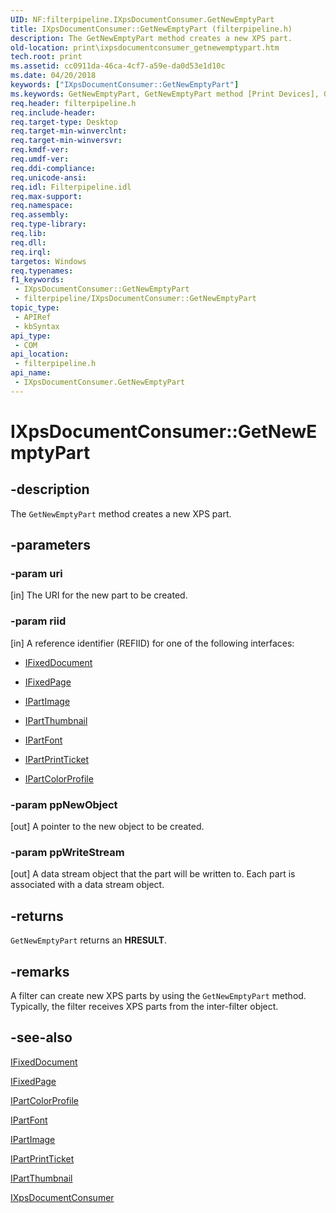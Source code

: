```yaml
---
UID: NF:filterpipeline.IXpsDocumentConsumer.GetNewEmptyPart
title: IXpsDocumentConsumer::GetNewEmptyPart (filterpipeline.h)
description: The GetNewEmptyPart method creates a new XPS part.
old-location: print\ixpsdocumentconsumer_getnewemptypart.htm
tech.root: print
ms.assetid: cc0911da-46ca-4cf7-a59e-da0d53e1d10c
ms.date: 04/20/2018
keywords: ["IXpsDocumentConsumer::GetNewEmptyPart"]
ms.keywords: GetNewEmptyPart, GetNewEmptyPart method [Print Devices], GetNewEmptyPart method [Print Devices],IXpsDocumentConsumer interface, IXpsDocumentConsumer interface [Print Devices],GetNewEmptyPart method, IXpsDocumentConsumer.GetNewEmptyPart, IXpsDocumentConsumer::GetNewEmptyPart, filterpipeline/IXpsDocumentConsumer::GetNewEmptyPart, filterpipeline_c4770528-f57a-4197-b60b-5b780d5e7752.xml, print.ixpsdocumentconsumer_getnewemptypart
req.header: filterpipeline.h
req.include-header: 
req.target-type: Desktop
req.target-min-winverclnt: 
req.target-min-winversvr: 
req.kmdf-ver: 
req.umdf-ver: 
req.ddi-compliance: 
req.unicode-ansi: 
req.idl: Filterpipeline.idl
req.max-support: 
req.namespace: 
req.assembly: 
req.type-library: 
req.lib: 
req.dll: 
req.irql: 
targetos: Windows
req.typenames: 
f1_keywords:
 - IXpsDocumentConsumer::GetNewEmptyPart
 - filterpipeline/IXpsDocumentConsumer::GetNewEmptyPart
topic_type:
 - APIRef
 - kbSyntax
api_type:
 - COM
api_location:
 - filterpipeline.h
api_name:
 - IXpsDocumentConsumer.GetNewEmptyPart
---
```


# IXpsDocumentConsumer::GetNewEmptyPart


## -description

The <code>GetNewEmptyPart</code> method creates a new XPS part.

## -parameters

### -param uri 

[in]
The URI for the new part to be created.

### -param riid 

[in]
A reference identifier (REFIID) for one of the following interfaces: 

<ul>
<li>

<a href="https://docs.microsoft.com/windows-hardware/drivers/ddi/filterpipeline/nn-filterpipeline-ifixeddocument">IFixedDocument</a>


</li>
<li>

<a href="https://docs.microsoft.com/windows-hardware/drivers/ddi/filterpipeline/nn-filterpipeline-ifixedpage">IFixedPage</a>


</li>
<li>

<a href="https://docs.microsoft.com/windows-hardware/drivers/ddi/filterpipeline/nn-filterpipeline-ipartimage">IPartImage</a>


</li>
<li>

<a href="https://docs.microsoft.com/windows-hardware/drivers/ddi/filterpipeline/nn-filterpipeline-ipartthumbnail">IPartThumbnail</a>


</li>
<li>

<a href="https://docs.microsoft.com/windows-hardware/drivers/ddi/filterpipeline/nn-filterpipeline-ipartfont">IPartFont</a>


</li>
<li>

<a href="https://docs.microsoft.com/windows-hardware/drivers/ddi/filterpipeline/nn-filterpipeline-ipartprintticket">IPartPrintTicket</a>


</li>
<li>

<a href="https://docs.microsoft.com/windows-hardware/drivers/ddi/filterpipeline/nn-filterpipeline-ipartcolorprofile">IPartColorProfile</a>


</li>
</ul>

### -param ppNewObject 

[out]
A pointer to the new object to be created.

### -param ppWriteStream 

[out]
A data stream object that the part will be written to. Each part is associated with a data stream object.

## -returns

<code>GetNewEmptyPart</code> returns an <b>HRESULT</b>.

## -remarks

A filter can create new XPS parts by using the <code>GetNewEmptyPart</code> method. Typically, the filter receives XPS parts from the inter-filter object.

## -see-also

<a href="https://docs.microsoft.com/windows-hardware/drivers/ddi/filterpipeline/nn-filterpipeline-ifixeddocument">IFixedDocument</a>



<a href="https://docs.microsoft.com/windows-hardware/drivers/ddi/filterpipeline/nn-filterpipeline-ifixedpage">IFixedPage</a>



<a href="https://docs.microsoft.com/windows-hardware/drivers/ddi/filterpipeline/nn-filterpipeline-ipartcolorprofile">IPartColorProfile</a>



<a href="https://docs.microsoft.com/windows-hardware/drivers/ddi/filterpipeline/nn-filterpipeline-ipartfont">IPartFont</a>



<a href="https://docs.microsoft.com/windows-hardware/drivers/ddi/filterpipeline/nn-filterpipeline-ipartimage">IPartImage</a>



<a href="https://docs.microsoft.com/windows-hardware/drivers/ddi/filterpipeline/nn-filterpipeline-ipartprintticket">IPartPrintTicket</a>



<a href="https://docs.microsoft.com/windows-hardware/drivers/ddi/filterpipeline/nn-filterpipeline-ipartthumbnail">IPartThumbnail</a>



<a href="https://docs.microsoft.com/windows-hardware/drivers/ddi/filterpipeline/nn-filterpipeline-ixpsdocumentconsumer">IXpsDocumentConsumer</a>

